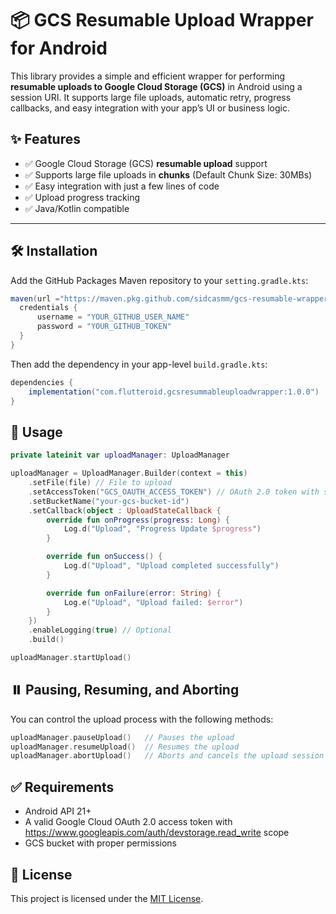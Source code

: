 # 📦 GCS Resumable Upload Wrapper for Android

This library provides a simple and efficient wrapper for performing **resumable uploads to Google Cloud Storage (GCS)** in Android using a session URI. It supports large file uploads, automatic retry, progress callbacks, and easy integration with your app’s UI or business logic.

## ✨ Features

- ✅ Google Cloud Storage (GCS) **resumable upload** support  
- ✅ Supports large file uploads in **chunks** (Default Chunk Size: 30MBs)
- ✅ Easy integration with just a few lines of code  
- ✅ Upload progress tracking  
- ✅ Java/Kotlin compatible  

---

## 🛠️ Installation

Add the GitHub Packages Maven repository to your `setting.gradle.kts`:
```groovy
maven(url ="https://maven.pkg.github.com/sidcasmm/gcs-resumable-wrapper") {  
  credentials {  
	  username = "YOUR_GITHUB_USER_NAME"  
	  password = "YOUR_GITHUB_TOKEN"  
  }  
}
```
Then add the dependency in your app-level `build.gradle.kts`:
```groovy
dependencies {
    implementation("com.flutteroid.gcsresummableuploadwrapper:1.0.0")
}
```
## **🚀 Usage**
```kotlin
private lateinit var uploadManager: UploadManager

uploadManager = UploadManager.Builder(context = this)
    .setFile(file) // File to upload
    .setAccessToken("GCS_OAUTH_ACCESS_TOKEN") // OAuth 2.0 token with storage write scope
    .setBucketName("your-gcs-bucket-id")
    .setCallback(object : UploadStateCallback {
        override fun onProgress(progress: Long) {
            Log.d("Upload", "Progress Update $progress")
        }

        override fun onSuccess() {
            Log.d("Upload", "Upload completed successfully")
        }

        override fun onFailure(error: String) {
            Log.e("Upload", "Upload failed: $error")
        }
    })
    .enableLogging(true) // Optional
    .build()

uploadManager.startUpload()
```
## **⏸️ Pausing, Resuming, and Aborting**
You can control the upload process with the following methods:
```kotlin
uploadManager.pauseUpload()   // Pauses the upload
uploadManager.resumeUpload()  // Resumes the upload
uploadManager.abortUpload()   // Aborts and cancels the upload session
```
## **✅ Requirements**

-   Android API 21+
-   A valid Google Cloud OAuth 2.0 access token with https://www.googleapis.com/auth/devstorage.read_write scope
-   GCS bucket with proper permissions

## 📄 License
This project is licensed under the [MIT License](LICENSE).
